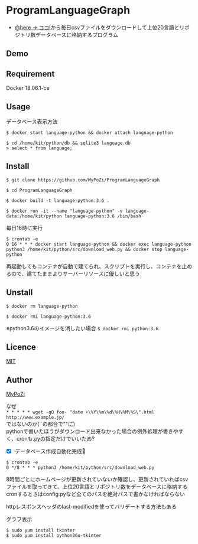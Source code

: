 ProgramLanguageGraph
====

- [@here -> ココ!](http://namaristats.com/datatable)から毎日csvファイルをダウンロードして上位20言語とリポジトリ数データベースに格納するプログラム　

## Demo


## Requirement
Docker 18.06.1-ce  

## Usage

データベース表示方法

`$ docker start language-python && docker attach language-python`  

`$ cd /home/kit/python/db && sqlite3 language.db`  
`> select * from language;`  

## Install
`$ git clone https://github.com/MyPoZi/ProgramLanguageGraph`  

`$ cd ProgramLanguageGraph`  

`$ docker build -t language-python:3.6 .`  

`$ docker run -it --name "language-python" -v language-data:/home/kit/python language-python:3.6 /bin/bash`  

毎日16時に実行  
```
$ crontab -e  
0 16 * * * docker start language-python && docker exec language-python python3 /home/kit/python/src/download_web.py && docker stop language-python  
```
再起動してもコンテナが自動で建てられ、スクリプトを実行し、コンテナを止めるので、建てたままよりサーバーリソースに優しいと思う  

## Unstall

`$ docker rm language-python`  

`$ docker rmi language-python:3.6`  

※python3.6のイメージを消したい場合
`$ docker rmi python:3.6`  

## Licence

[MIT]()

## Author

[MyPoZi](https://github.com/mypozi)
  
なぜ  
`* * * * * wget -qO foo- "date +\%Y\%m\%d\%H\%M\%S\".html http://www.example.jp/`  
ではないのか(\`\`の都合で""に)  
pythonで書いたほうがダウンロード出来なかった場合の例外処理が書きやすく、cronも.pyの指定だけでいいため?  

- [x] データベース作成自動化完成:tada:
```
$ crontab -e  
0 */8 * * * python3 /home/kit/python/src/download_web.py  
```
8時間ごとにホームページが更新されていないか確認し、更新されていればcsvファイルを取ってきて、上位20言語とリポジトリ数をデータベースに格納する  
cronするときはconfig.pyなど全てのパスを絶対パスで書かなければならない  

httpレスポンスヘッダのlast-modifiedを使ってバリデートする方法もある

グラフ表示  

`$ sudo yum install tkinter`  
`$ sudo yum install python36u-tkinter`  
